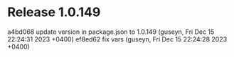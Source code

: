 # Release 1.0.149

a4bd068 update version in package.json to 1.0.149 (guseyn, Fri Dec 15 22:24:31 2023 +0400)
ef8ed62 fix vars (guseyn, Fri Dec 15 22:24:28 2023 +0400)
